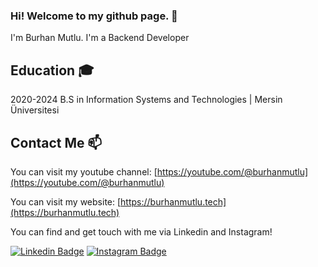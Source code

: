 ### Hi! Welcome to my github page. 👋

I'm Burhan Mutlu. I'm a Backend Developer



## Education 🎓

2020-2024 B.S in Information Systems and Technologies | Mersin Üniversitesi

## Contact Me 📫

You can visit my youtube channel: [https://youtube.com/@burhanmutlu](https://youtube.com/@burhanmutlu)

You can visit my website: [https://burhanmutlu.tech](https://burhanmutlu.tech)

You can find and get touch with me via Linkedin and Instagram!

[![Linkedin Badge](https://img.shields.io/badge/burhanmutlu-follow%20on%20linkedin-blue?style=for-the-badge&logo=linkedin)](https://www.linkedin.com/in/burhanmutlu/)
[![Instagram Badge](https://img.shields.io/badge/kodailesi-follow%20on%20instagram-blue?style=for-the-badge&logo=instagram)](https://instagram.com/kodailesi/)
